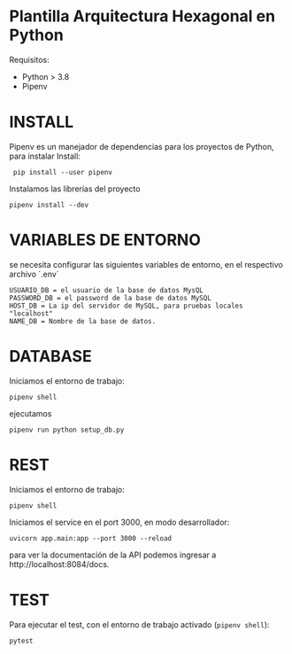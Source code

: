 # Plantilla Arquitectura Hexagonal en Python

Requisitos:

- Python > 3.8
- Pipenv

# INSTALL

Pipenv es un manejador de dependencias para los proyectos de Python,
para instalar
Install:

     pip install --user pipenv

Instalamos las librerías del proyecto

    pipenv install --dev

# VARIABLES DE ENTORNO

se necesita configurar las siguientes variables de entorno, en el respectivo archivo ´.env´

    USUARIO_DB = el usuario de la base de datos MysQL
    PASSWORD_DB = el password de la base de datos MySQL
    HOST_DB = La ip del servidor de MySQL, para pruebas locales "localhost"
    NAME_DB = Nombre de la base de datos.

# DATABASE

Iniciamos el entorno de trabajo:

    pipenv shell

ejecutamos

    pipenv run python setup_db.py

# REST

Iniciamos el entorno de trabajo:

    pipenv shell

Iniciamos el service en el port 3000, en modo desarrollador:

    uvicorn app.main:app --port 3000 --reload

para ver la documentación de la API podemos ingresar a
http://localhost:8084/docs.

# TEST

Para ejecutar el test, con el entorno de trabajo activado (`pipenv shell`):

    pytest
